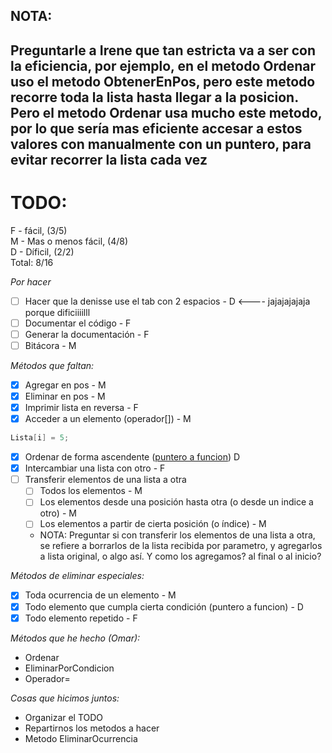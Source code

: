 ## NOTA:
Preguntarle a Irene que tan estricta va a ser con la eficiencia,
por ejemplo, en el metodo Ordenar uso el metodo ObtenerEnPos, pero
este metodo recorre toda la lista hasta llegar a la posicion. Pero
el metodo Ordenar usa mucho este metodo, por lo que sería mas 
eficiente accesar a estos valores con manualmente con un puntero,
para evitar recorrer la lista cada vez
---

# TODO:
F - fácil, (3/5)  
M - Mas o menos fácil, (4/8)  
D - Díficil, (2/2)  
Total: 8/16

_Por hacer_
- [ ] Hacer que la denisse use el tab con 2 espacios - D <---- jajajajajaja porque dificiiiilll
- [ ] Documentar el código - F
- [ ] Generar la documentación - F
- [ ] Bitácora - M

_Métodos que faltan:_
- [x] Agregar en pos - M
- [x] Eliminar en pos - M
- [x] Imprimir lista en reversa - F
- [x] Acceder a un elemento (operador[]) - M
```c++
Lista[i] = 5;
```
- [x] Ordenar de forma ascendente ([puntero a funcion](https://www.geeksforgeeks.org/function-pointer-in-cpp/)) D
- [x] Intercambiar una lista con otro - F
- [ ] Transferir elementos de una lista a otra
	- [ ] Todos los elementos - M
	- [ ] Los elementos desde una posición hasta otra (o desde un indice a otro) - M
    - [ ] Los elementos a partir de cierta posición (o índice) - M
    - NOTA: Preguntar si con transferir los elementos de una lista a otra, se refiere
    a borrarlos de la lista recibida por parametro, y agregarlos a lista original, o
    algo así. Y como los agregamos? al final o al inicio?

_Métodos de eliminar especiales:_
- [x] Toda ocurrencia de un elemento - M
- [x] Todo elemento que cumpla cierta condición (puntero a funcion) - D
- [x] Todo elemento repetido - F

_Métodos que he hecho (Omar):_  
- Ordenar
- EliminarPorCondicion
- Operador=

_Cosas que hicimos juntos:_  
- Organizar el TODO
- Repartirnos los metodos a hacer
- Metodo EliminarOcurrencia
